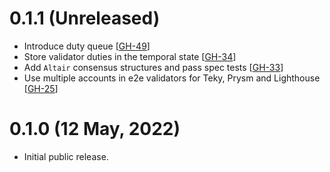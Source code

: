 
# 0.1.1 (Unreleased)

- Introduce duty queue [[GH-49](https://github.com/umbracle/eth2-validator/issues/49)]
- Store validator duties in the temporal state [[GH-34](https://github.com/umbracle/eth2-validator/issues/34)]
- Add `Altair` consensus structures and pass spec tests [[GH-33](https://github.com/umbracle/eth2-validator/issues/33)]
- Use multiple accounts in e2e validators for Teky, Prysm and Lighthouse [[GH-25](https://github.com/umbracle/eth2-validator/issues/25)]

# 0.1.0 (12 May, 2022)

- Initial public release.
